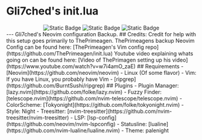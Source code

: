 # Gli7ched's init.lua
<div align="center">
    <img alt="Static Badge" src="https://img.shields.io/badge/Release-0.0.1-blue?style=for-the-badge">
    <img alt="Static Badge" src="https://img.shields.io/badge/FOLLOW-@Gli7chedSC2-green?style=for-the-badge">
    <img alt="Static Badge" src="https://img.shields.io/badge/lua-grey?style=for-the-badge&logo=lua&logoColor=%232C2D72">
</div>
---
Gli7ched's Neovim configuration Backup.
## Credits:
Credit for help with this setup goes primarily to ThePrimeagen.
ThePrimeagens backup Neovim Config can be found here: [ThePrimeagen's Vim config repo](https://github.com/ThePrimeagen/init.lua)
Youtube video explaining whats going on can be found here: [Video of ThePrimagen setting up his video](https://www.youtube.com/watch?v=w7i4amO_zaE)
## Requirements
- [Neovim](https://github.com/neovim/neovim)
- Linux (Of some flavor)
- Vim: If you have Linux, you probably have Vim
- [ripgrep](https://github.com/BurntSushi/ripgrep)
## Plugins
- Plugin Manager: [lazy.nvim](https://github.com/folke/lazy.nvim)
- Fuzzy Finder: [telescope.nvim](https://github.com/nvim-telescope/telescope.nvim)
- ColorScheme: [Tokyonight](https://github.com/folke/tokyonight.nvim)
    - Style: Night
- Treesitter: [nvim-treesitter](https://github.com/nvim-treesitter/nvim-treesitter)
- LSP: [lsp-config](https://github.com/neovim/nvim-lspconfig)
- Statusline: [lualine](https://github.com/nvim-lualine/lualine.nvim)
    - Theme: palenight

